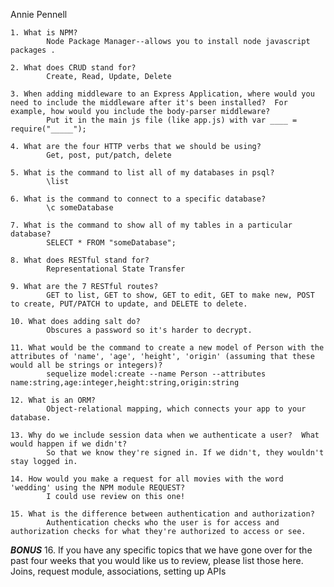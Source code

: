 Annie Pennell

	1. What is NPM?
			Node Package Manager--allows you to install node javascript packages .

	2. What does CRUD stand for?
			Create, Read, Update, Delete

	3. When adding middleware to an Express Application, where would you need to include the middleware after it's been installed?  For example, how would you include the body-parser middleware?
			Put it in the main js file (like app.js) with var ____ = require("_____");

	4. What are the four HTTP verbs that we should be using?
			Get, post, put/patch, delete

	5. What is the command to list all of my databases in psql?
			\list

	6. What is the command to connect to a specific database?
			\c someDatabase

	7. What is the command to show all of my tables in a particular database?
			SELECT * FROM "someDatabase";

	8. What does RESTful stand for?
			Representational State Transfer

	9. What are the 7 RESTful routes?
			GET to list, GET to show, GET to edit, GET to make new, POST to create, PUT/PATCH to update, and DELETE to delete.

	10. What does adding salt do?
			Obscures a password so it's harder to decrypt.

	11. What would be the command to create a new model of Person with the attributes of 'name', 'age', 'height', 'origin' (assuming that these would all be strings or integers)?
			sequelize model:create --name Person --attributes name:string,age:integer,height:string,origin:string 

	12. What is an ORM?
			Object-relational mapping, which connects your app to your database.

	13. Why do we include session data when we authenticate a user?  What would happen if we didn't?
			So that we know they're signed in. If we didn't, they wouldn't stay logged in.

	14. How would you make a request for all movies with the word 'wedding' using the NPM module REQUEST?
			I could use review on this one!

	15. What is the difference between authentication and authorization?
			Authentication checks who the user is for access and authorization checks for what they're authorized to access or see.

***BONUS***
	16. If you have any specific topics that we have gone over for the past four weeks that you would like us to review, please list those here.
			Joins, request module, associations, setting up APIs 
